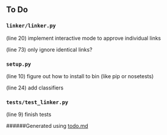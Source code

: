 ## To Do
### ``linker/linker.py``
(line 20) implement interactive mode to approve individual links

(line 73) only ignore identical links?


### ``setup.py``
(line 10) figure out how to install to bin (like pip or nosetests)

(line 24) add classifiers


### ``tests/test_linker.py``
(line 9) finish tests

######Generated using [todo.md](https://github.com/charlesthomas/todo.md)
